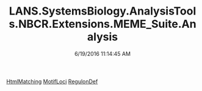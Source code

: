 ﻿---
title: LANS.SystemsBiology.AnalysisTools.NBCR.Extensions.MEME_Suite.Analysis
date: 6/19/2016 11:14:45 AM
---

[HtmlMatching](T-LANS.SystemsBiology.AnalysisTools.NBCR.Extensions.MEME_Suite.Analysis.HtmlMatching.html)
[MotifLoci](T-LANS.SystemsBiology.AnalysisTools.NBCR.Extensions.MEME_Suite.Analysis.MotifLoci.html)
[RegulonDef](T-LANS.SystemsBiology.AnalysisTools.NBCR.Extensions.MEME_Suite.Analysis.RegulonDef.html)
